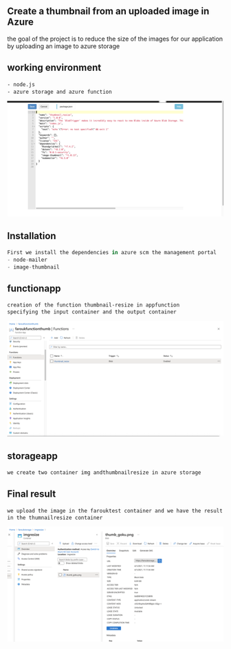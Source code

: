 ## Create a thumbnail from an uploaded image in Azure

the goal of the project is to reduce the size of the images for our application by uploading an image to azure storage

## working environment

```bash
- node.js
- azure storage and azure function
```
![alt text](https://github.com/FaroukDev/thumbnail_azure_app/blob/main/install.png?raw=true)
## Installation

```python
First we install the dependencies in azure scm the management portal
- node-mailer
- image-thumbnail
```

## functionapp
```
creation of the function thumbnail-resize in appfunction
specifying the input container and the output container
```
![alt text](https://github.com/FaroukDev/thumbnail_azure_app/blob/main/function_thumbnail.png?raw=true)
## storageapp
```bash
we create two container img andthumbnailresize in azure storage
```
## Final result
```
we upload the image in the farouktest container and we have the result in the thumnailresize container
```
![alt text](https://github.com/FaroukDev/thumbnail_azure_app/blob/main/final.png?raw=true)
